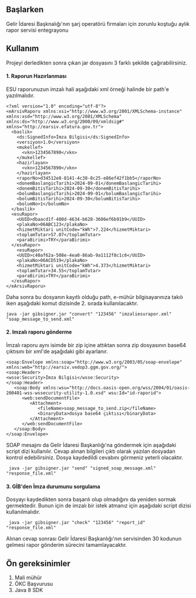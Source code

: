 
## Başlarken

Gelir İdaresi Başknalığı'nın şarj operatörü firmaları için zorunlu koştuğu aylık rapor servisi entegrayonu

## Kullanım

Projeyi derledikten sonra çıkan jar dosyasını 3 farklı şekilde çağırabilirsiniz.

#### 1. Raporun Hazırlanması
ESU raporunuzun imzalı hali aşağıdaki xml örneği halinde bir path'e yazılmalıdır.

    <?xml version="1.0" encoding="utf-8"?>
    <eArsivRaporu xmlns:xsi="http://www.w3.org/2001/XMLSchema-instance" xmlns:xsd="http://www.w3.org/2001/XMLSchema" xmlns:ds="http://www.w3.org/2000/09/xmldsig#" xmlns="http://earsiv.efatura.gov.tr">
      <baslik>
        <ds:SignedInfo>İmza Bilgisi</ds:SignedInfo>
        <versiyon>1.0</versiyon>
        <mukellef>
          <vkn>1234567890</vkn>
        </mukellef>
        <hazirlayan>
          <vkn>1234567890</vkn>
        </hazirlayan>
        <raporNo>d34512e8-8141-4c38-8c25-e86ef42f1bb5</raporNo>
        <donemBaslangicTarihi>2024-09-01</donemBaslangicTarihi>
        <donemBitisTarihi>2024-09-30</donemBitisTarihi>
        <bolumBaslangicTarihi>2024-09-01</bolumBaslangicTarihi>
        <bolumBitisTarihi>2024-09-30</bolumBitisTarihi>
        <bolumNo>1</bolumNo>
      </baslik>
      <esuRapor>
        <UUID>dbaacd1f-400d-4634-b628-3606ef6b91b9</UUID>
        <plakaNo>06ABC123</plakaNo>
        <hizmetMiktari unitCode="kWh">7.224</hizmetMiktari>
        <toplamTutar>57.07</toplamTutar>
        <paraBirimi>TRY</paraBirimi>
      </esuRapor>
        <esuRapor>
	    <UUID>c40af62a-508e-4ea0-86ab-9a1112f8c1c6</UUID>
	    <plakaNo>06ACD519</plakaNo>
	    <hizmetMiktari unitCode="kWh">4.373</hizmetMiktari>
	    <toplamTutar>34.55</toplamTutar>
	    <paraBirimi>TRY</paraBirimi>
	  </esuRapor>
    </eArsivRaporu>

Daha sonra bu dosyanın kayıtlı olduğu path, e-mühür bilgisayarınıza takılı iken aşağıdaki komut dizisinde 2. sırada kullanılacaktır.

    java -jar gibsigner.jar "convert" "123456" "imzaliesurapor.xml" "soap_message_to_send.xml"

#### 2. Imzalı raporu gönderme
İmzalı raporu aynı isimde bir zip içine attıktan sonra zip dosyasının base64 çıktısını bir xml'de aşağıdaki gibi ayarlanır.

    <soap:Envelope xmlns:soap="http://www.w3.org/2003/05/soap-envelope" xmlns:web="http://earsiv.vedop3.ggm.gov.org/">
    <soap:Header>
    <wsse:Security>İmza Bilgisi</wsse:Security>
    </soap:Header>
       <soap:Body xmlns:wsu="http://docs.oasis-open.org/wss/2004/01/oasis-200401-wss-wssecurity-utility-1.0.xsd" wsu:Id="id-raporid">
          <web:sendDocumentFile>
             <Attachment>
                <fileName>soap_message_to_send.zip</fileName>
                <binaryData>dosya base64 çıktısı</binaryData>
             </Attachment>
          </web:sendDocumentFile>
       </soap:Body>
    </soap:Envelope>

SOAP mesajını da Gelir İdaresi Başkanlığı'na göndermek için aşağıdaki script dizi kullanılır. Cevap alınan bilgileri çıktı olarak yazılan dosyadan kontrol edebilirsiniz. Dosya kaydedildi cevabını görmeniz yeterli olacaktır.

     java -jar gibsigner.jar "send" "signed_soap_message.xml" "response_file.xml"

#### 3. GİB'den İmza durumunu sorgulama

Dosyayı kaydedikten sonra başarılı olup olmadığını da yeniden sormak germektedir. Bunun için de imzalı bir istek atmanız için aşağıdaki script dizisi kullanılmalıdır.

     java -jar gibsigner.jar "check" "123456" "report_id" "response_file.xml"

Alınan cevap sonrası Gelir İdaresi Başkanlığı'nın servisinden 30 kodunun gelmesi rapor gönderim sürecini tamamlayacaktır.

## Ön gereksinimler

1. Mali mühür
2. ÖKC Başvurusu
3. Java 8 SDK
